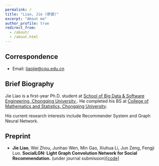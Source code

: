```yaml
---
permalink: /
title: "Liao, Jie (廖捷)"
excerpt: "About me"
author_profile: true
redirect_from: 
  - /about/
  - /about.html
---
```


<!-- ## Liao, Jie (廖捷) -->
## Correspondence

* Email: liaojie@cqu.edu.cn

## Brief Biography
Jie Liao is a first-year Ph.D. student at [School of Big Data & Software Engineering, Chongqing University ](http://www.cse.cqu.edu.cn/). He completed his BS at [College of Mathematics and Statistics, Chongqing University](http://sci.cqu.edu.cn/).

His current research interests include Recommender System and Graph Neural Network.

## Preprint
- **Jie Liao**, Wei Zhou, Junhao Wen, Min Gao, Xiuhua Li, Jun Zeng, Fengji Luo. **SocialLGN: Light Graph Convolution Network for Social Recommendation.** (under journal submission)[[code]](https://github.com/leo0481/SocialLGN)
